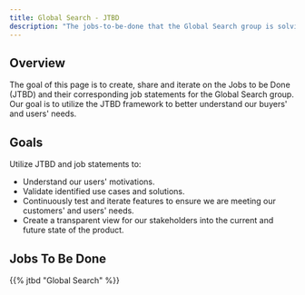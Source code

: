 ```yaml
---
title: Global Search - JTBD
description: "The jobs-to-be-done that the Global Search group is solving for."
---
```


## Overview

The goal of this page is to create, share and iterate on the Jobs to be Done (JTBD) and their corresponding job statements for the Global Search group. Our goal is to utilize the JTBD framework to better understand our buyers' and users' needs.

## Goals

Utilize JTBD and job statements to:

- Understand our users' motivations.
- Validate identified use cases and solutions.
- Continuously test and iterate features to ensure we are meeting our customers' and users' needs.
- Create a transparent view for our stakeholders into the current and future state of the product.

## Jobs To Be Done

{{% jtbd "Global Search" %}}

